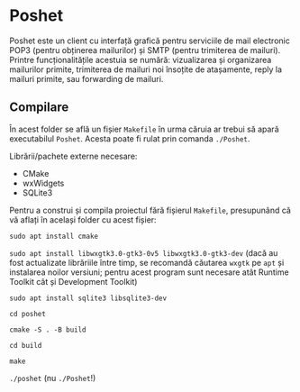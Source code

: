 # Poshet

Poshet este un client cu interfață grafică pentru serviciile de mail electronic POP3 (pentru obținerea mailurilor) și SMTP (pentru trimiterea de mailuri). Printre funcționalitățile acestuia se numără: vizualizarea și organizarea mailurilor primite, trimiterea de mailuri noi însoțite de atașamente, reply la mailuri primite, sau forwarding de mailuri.

## Compilare

În acest folder se află un fișier `Makefile` în urma căruia ar trebui să apară executabilul `Poshet`. Acesta poate fi rulat prin comanda `./Poshet`.

Librării/pachete externe necesare:
- CMake
- wxWidgets
- SQLite3

Pentru a construi și compila proiectul fără fișierul `Makefile`, presupunând că vă aflați în același folder cu acest fișier:

`sudo apt install cmake`

`sudo apt install libwxgtk3.0-gtk3-0v5 libwxgtk3.0-gtk3-dev` (dacă au fost actualizate librăriile între timp, se recomandă căutarea `wxgtk` pe `apt` și instalarea noilor versiuni; pentru acest program sunt necesare atât Runtime Toolkit cât și Development Toolkit)

`sudo apt install sqlite3 libsqlite3-dev`

`cd poshet`

`cmake -S . -B build`

`cd build`

`make`

`./poshet` (nu `./Poshet`!)